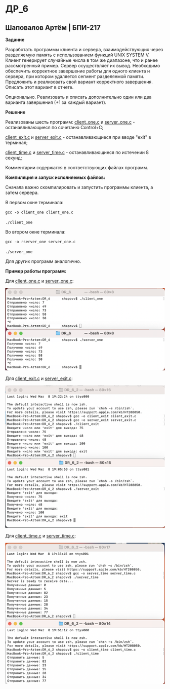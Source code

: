 # ДР_6
## Шаповалов Артём | БПИ-217

**Задание**

Разработать программы клиента и сервера, взаимодействующих через разделяемую память с использованием функций UNIX SYSTEM V. Клиент генерирует случайные числа в том же диапазоне, что и ранее рассмотренный пример.
Сервер осуществляет их вывод. Необходимо обеспечить корректное завершение работы для одного клиента и сервера, при котором удаляется сегмент разделяемой памяти.
Предложить и реализовать свой вариант корректного завершения. Описать этот вариант в отчете.

Опционально. Реализовать и описать дополнительно один или два варианта завершения (+1 за каждый вариант).

**Решение**

Реализованы шесть программ:
[client_one.c](client_one.c) и [server_one.c](server_one.c) - останавливающиеся по сочетаню Control+C;

[client_exit.c](client_exit.c) и [server_exit.c](server_exit.c) - останавливающиеся при вводе "exit" в терминал;

[client_time.c](client_time.c) и [server_time.c](server_time.c) - останавливающиеся по истечении 8 секунд;

Комментарии содержатся в соответствующих файлах программ.

**Компиляция и запуск исполняемых файлов:**

Сначала важно скомпилировать и запустить программы клиента, а затем сервера.

В первом окне терминала:
```{c}
gcc -o client_one client_one.c

./client_one
```
Во втором окне терминала:
```{c}
gcc -o rserver_one server_one.c

./server_one
```

Для других программ аналогично.

**Пример работы программ:**

Для [client_one.c](client_one.c) и [server_one.c](server_one.c):

![Скрин первых программ](screen_one.png)

Для [client_exit.c](client_exit.c) и [server_exit.c](server_exit.c):

![Скрин вторых программ](screen_exit.png)

Для [client_time.c](client_time.c) и [server_time.c](server_time.c):

![Скрин третьих программ](screen_time.png)

